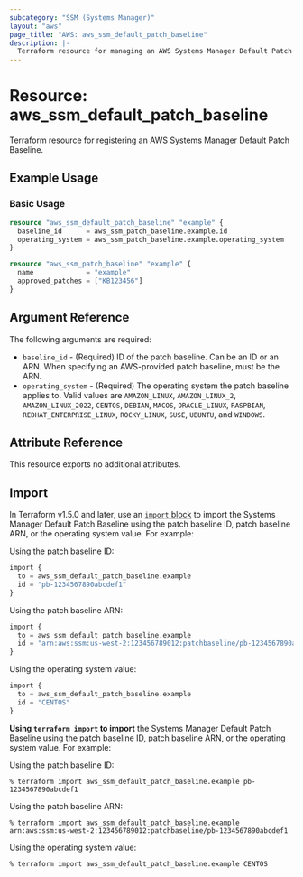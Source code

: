 ```yaml
---
subcategory: "SSM (Systems Manager)"
layout: "aws"
page_title: "AWS: aws_ssm_default_patch_baseline"
description: |-
  Terraform resource for managing an AWS Systems Manager Default Patch Baseline.
---
```


# Resource: aws_ssm_default_patch_baseline

Terraform resource for registering an AWS Systems Manager Default Patch Baseline.

## Example Usage

### Basic Usage

```terraform
resource "aws_ssm_default_patch_baseline" "example" {
  baseline_id      = aws_ssm_patch_baseline.example.id
  operating_system = aws_ssm_patch_baseline.example.operating_system
}

resource "aws_ssm_patch_baseline" "example" {
  name             = "example"
  approved_patches = ["KB123456"]
}
```

## Argument Reference

The following arguments are required:

* `baseline_id` - (Required) ID of the patch baseline.
  Can be an ID or an ARN.
  When specifying an AWS-provided patch baseline, must be the ARN.
* `operating_system` - (Required) The operating system the patch baseline applies to.
  Valid values are
  `AMAZON_LINUX`,
  `AMAZON_LINUX_2`,
  `AMAZON_LINUX_2022`,
  `CENTOS`,
  `DEBIAN`,
  `MACOS`,
  `ORACLE_LINUX`,
  `RASPBIAN`,
  `REDHAT_ENTERPRISE_LINUX`,
  `ROCKY_LINUX`,
  `SUSE`,
  `UBUNTU`, and
  `WINDOWS`.

## Attribute Reference

This resource exports no additional attributes.

## Import

In Terraform v1.5.0 and later, use an [`import` block](https://developer.hashicorp.com/terraform/language/import) to import the Systems Manager Default Patch Baseline using the patch baseline ID, patch baseline ARN, or the operating system value. For example:

Using the patch baseline ID:

```terraform
import {
  to = aws_ssm_default_patch_baseline.example
  id = "pb-1234567890abcdef1"
}
```

Using the patch baseline ARN:

```terraform
import {
  to = aws_ssm_default_patch_baseline.example
  id = "arn:aws:ssm:us-west-2:123456789012:patchbaseline/pb-1234567890abcdef1"
}
```

Using the operating system value:

```terraform
import {
  to = aws_ssm_default_patch_baseline.example
  id = "CENTOS"
}
```

**Using `terraform import` to import** the Systems Manager Default Patch Baseline using the patch baseline ID, patch baseline ARN, or the operating system value. For example:

Using the patch baseline ID:

```console
% terraform import aws_ssm_default_patch_baseline.example pb-1234567890abcdef1
```

Using the patch baseline ARN:

```console
% terraform import aws_ssm_default_patch_baseline.example arn:aws:ssm:us-west-2:123456789012:patchbaseline/pb-1234567890abcdef1
```

Using the operating system value:

```console
% terraform import aws_ssm_default_patch_baseline.example CENTOS
```
